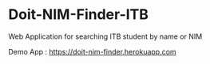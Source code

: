 # Doit-NIM-Finder-ITB
Web Application for searching ITB student by name or NIM

Demo App : https://doit-nim-finder.herokuapp.com
